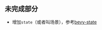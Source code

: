 ## 未完成部分

* 增加`state`（或者叫场景），参考[bevy-state](https://bevy-cheatbook.github.io/programming/states.html)

